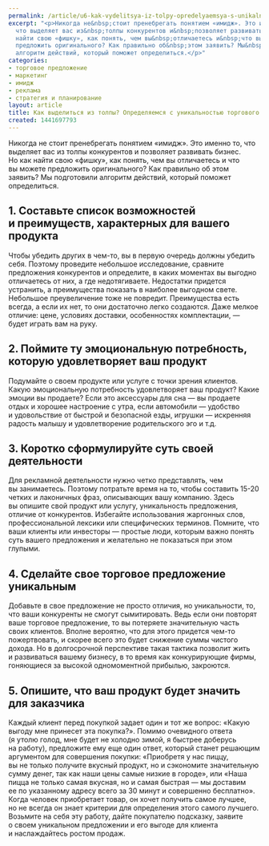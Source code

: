 ```yaml
---
permalink: /article/u6-kak-vydelitsya-iz-tolpy-opredelyaemsya-s-unikalnostyu-torgovogo-predlozheniya
excerpt: "<p>Никогда не&nbsp;стоит пренебрегать понятием «имидж». Это именно&nbsp;то,
  что выделяет вас из&nbsp;толпы конкурентов и&nbsp;позволяет развивать бизнес. Но&nbsp;как
  найти свою «фишку», как понять, чем вы&nbsp;отличаетесь и&nbsp;что вы&nbsp;можете
  предложить оригинального? Как правильно об&nbsp;этом заявить? Мы&nbsp;подготовили
  алгоритм действий, который поможет определиться.</p>"
categories:
- торговое предложение
- маркетинг
- имидж
- реклама
- стратегия и планирование
layout: article
title: Как выделиться из толпы? Определяемся с уникальностью торгового предложения
created: 1441697793
---
```

<p>Никогда не&nbsp;стоит пренебрегать понятием «имидж». Это именно&nbsp;то, что выделяет вас из&nbsp;толпы конкурентов и&nbsp;позволяет развивать бизнес. Но&nbsp;как найти свою «фишку», как понять, чем вы&nbsp;отличаетесь и&nbsp;что вы&nbsp;можете предложить оригинального? Как правильно об&nbsp;этом заявить? Мы&nbsp;подготовили алгоритм действий, который поможет определиться.</p>
<h2>1. Составьте список возможностей и&nbsp;преимуществ, характерных для вашего продукта</h2>
<p>Чтобы убедить других в&nbsp;чем-то, вы&nbsp;в&nbsp;первую очередь должны убедить себя. Поэтому проведите небольшое исследование, сравните предложения конкурентов и&nbsp;определите, в&nbsp;каких моментах вы&nbsp;выгодно отличаетесь от&nbsp;них, а&nbsp;где недотягиваете. Недостатки придется устранить, а&nbsp;преимущества показать в&nbsp;наиболее выгодном свете. Небольшое преувеличение тоже не&nbsp;повредит. Преимущества есть всегда, а&nbsp;если их&nbsp;нет, то&nbsp;они достаточно легко создаются. Даже мелкое отличие: цене, условиях доставки, особенностях комплектации,&nbsp;— будет играть вам на&nbsp;руку. </p>
<h2>2. Поймите ту&nbsp;эмоциональную потребность, которую удовлетворяет ваш продукт</h2>
<p>Подумайте о&nbsp;своем продукте или услуге с&nbsp;точки зрения клиентов. Какую эмоциональную потребность удовлетворяет ваш продукт? Какие эмоции вы&nbsp;продаете? Если это аксессуары для сна&nbsp;— вы&nbsp;продаете отдых и&nbsp;хорошее настроение с&nbsp;утра, если автомобили&nbsp;— удобство и&nbsp;удовольствие от&nbsp;быстрой и&nbsp;безопасной езды, игрушки&nbsp;— искренняя радость малышу и&nbsp;удовлетворение родительского эго и&nbsp;т.д.</p>
<h2>3. Коротко сформулируйте суть своей деятельности</h2>
<p>Для рекламной деятельности нужно четко представлять, чем вы&nbsp;занимаетесь. Поэтому потратьте время на&nbsp;то, чтобы составить <nobr>15-20</nobr> четких и&nbsp;лаконичных фраз, описывающих вашу компанию. Здесь вы&nbsp;опишите свой продукт или услугу, уникальность предложения, отличие от&nbsp;конкурентов. Избегайте использования жаргонных слов, профессиональной лексики или специфических терминов. Помните, что ваши клиенты или инвесторы&nbsp;— простые люди, которым важно понять суть вашего предложения и&nbsp;желательно не&nbsp;показаться при этом глупыми.</p>
<h2>4. Сделайте свое торговое предложение уникальным</h2>
<p>Добавьте в&nbsp;свое предложение не&nbsp;просто отличия, но&nbsp;уникальности, то, что ваши конкуренты не&nbsp;смогут сымитировать. Ведь если они повторят ваше торговое предложение, то&nbsp;вы&nbsp;потеряете значительную часть своих клиентов. Вполне вероятно, что для этого придется чем-то пожертвовать, и&nbsp;скорее всего это будет снижение суммы чистого дохода. Но&nbsp;в&nbsp;долгосрочной перспективе такая тактика позволит жить и&nbsp;развиваться вашему бизнесу, в&nbsp;то&nbsp;время как конкурирующие фирмы, гоняющиеся за&nbsp;высокой одномоментной прибылью, закроются.</p>
<h2>5. Опишите, что ваш продукт будет значить для заказчика</h2>
<p>Каждый клиент перед покупкой задает один и&nbsp;тот&nbsp;же вопрос: «Какую выгоду мне принесет эта покупка?». Помимо очевидного ответа (я&nbsp;утолю голод, мне будет не&nbsp;холодно зимой, я&nbsp;быстрее доберусь на&nbsp;работу), предложите ему еще один ответ, который станет решающим аргументом для совершения покупки: «Приобретя у&nbsp;нас пиццу, вы&nbsp;не&nbsp;только получите вкусный продукт, но&nbsp;и&nbsp;сэкономите значительную сумму денег, так как наши цены самые низкие в&nbsp;городе», или «Наша пицца не&nbsp;только самая вкусная, но&nbsp;и&nbsp;самая быстрая&nbsp;— мы&nbsp;доставим ее&nbsp;по&nbsp;указанному адресу всего за&nbsp;30&nbsp;минут и&nbsp;совершенно бесплатно». Когда человек приобретает товар, он&nbsp;хочет получить самое лучшее, но&nbsp;не&nbsp;всегда он&nbsp;знает критерии для определения этого самого лучшего. Возьмите на&nbsp;себя эту работу, дайте покупателю подсказку, заявите о&nbsp;своем уникальном предложении и&nbsp;его выгоде для клиента и&nbsp;наслаждайтесь ростом продаж.</p>
